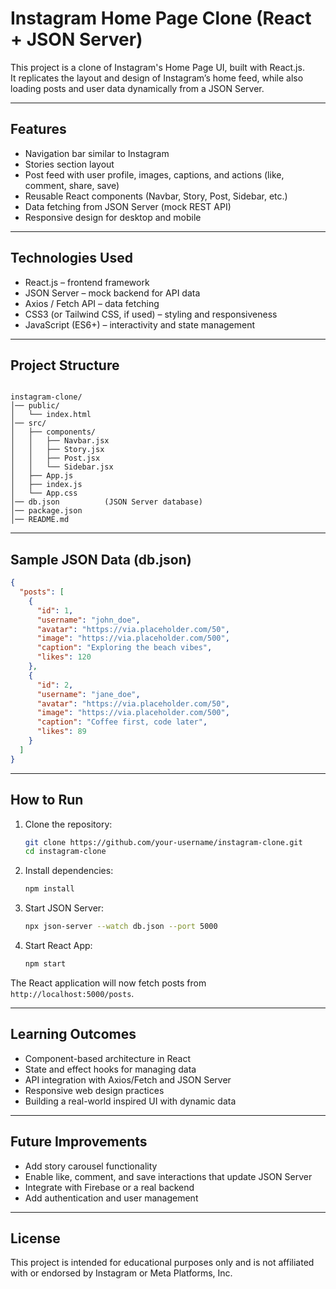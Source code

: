 # Instagram Home Page Clone (React + JSON Server)

This project is a clone of Instagram's Home Page UI, built with React.js.  
It replicates the layout and design of Instagram’s home feed, while also loading posts and user data dynamically from a JSON Server.

---

## Features
- Navigation bar similar to Instagram
- Stories section layout
- Post feed with user profile, images, captions, and actions (like, comment, share, save)
- Reusable React components (Navbar, Story, Post, Sidebar, etc.)
- Data fetching from JSON Server (mock REST API)
- Responsive design for desktop and mobile

---

## Technologies Used
- React.js – frontend framework  
- JSON Server – mock backend for API data  
- Axios / Fetch API – data fetching  
- CSS3 (or Tailwind CSS, if used) – styling and responsiveness  
- JavaScript (ES6+) – interactivity and state management  

---

## Project Structure
```

instagram-clone/
│── public/
│   └── index.html
│── src/
│   ├── components/
│   │   ├── Navbar.jsx
│   │   ├── Story.jsx
│   │   ├── Post.jsx
│   │   └── Sidebar.jsx
│   ├── App.js
│   ├── index.js
│   └── App.css
│── db.json          (JSON Server database)
│── package.json
│── README.md

````

---

## Sample JSON Data (db.json)
```json
{
  "posts": [
    {
      "id": 1,
      "username": "john_doe",
      "avatar": "https://via.placeholder.com/50",
      "image": "https://via.placeholder.com/500",
      "caption": "Exploring the beach vibes",
      "likes": 120
    },
    {
      "id": 2,
      "username": "jane_doe",
      "avatar": "https://via.placeholder.com/50",
      "image": "https://via.placeholder.com/500",
      "caption": "Coffee first, code later",
      "likes": 89
    }
  ]
}
````

---

## How to Run

1. Clone the repository:

   ```bash
   git clone https://github.com/your-username/instagram-clone.git
   cd instagram-clone
   ```

2. Install dependencies:

   ```bash
   npm install
   ```

3. Start JSON Server:

   ```bash
   npx json-server --watch db.json --port 5000
   ```

4. Start React App:

   ```bash
   npm start
   ```

The React application will now fetch posts from `http://localhost:5000/posts`.

---

## Learning Outcomes

* Component-based architecture in React
* State and effect hooks for managing data
* API integration with Axios/Fetch and JSON Server
* Responsive web design practices
* Building a real-world inspired UI with dynamic data

---

## Future Improvements

* Add story carousel functionality
* Enable like, comment, and save interactions that update JSON Server
* Integrate with Firebase or a real backend
* Add authentication and user management

---

## License

This project is intended for educational purposes only and is not affiliated with or endorsed by Instagram or Meta Platforms, Inc.

```


